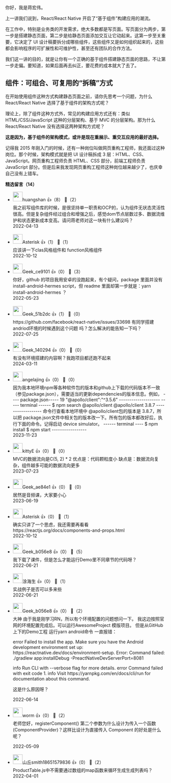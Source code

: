 你好，我是蒋宏伟。

上一讲我们说到，React/React Native 开启了“基于组件”构建应用的潮流。

在工作中，特别是业务类的开发需求，绝大多数都是写页面。写页面分为两步，第一步是搭建静态页面，第二步是给静态页面添加交互让它动起来。这第一步至关重要，它决定了 UI 设计稿要拆分成哪些组件，这些组件又是如何组织起来的，这些都会影响程序的可扩展性和可维护性，甚至还有团队的合作方法。

我们这一讲的目的，就是让你有一个正确的基于组件搭建静态页面的思路，不让第一步走偏。要知道，如果后面再去纠正，要花费的成本就大了去了。

## 组件：可组合、可复用的“拆稿”方式

在开始使用组件这种方式构建静态页面之前，请你先思考一个问题，为什么 React/React Native 选择了基于组件的架构方式呢？

理论上，除了组件这种方式外，常见的构建应用方式还有：类似 HTML/CSS/JavaScript 这种的分层架构、基于 MVC 的分层架构。那为什么 React/React Native 没有选择这两种架构方式呢？

**这是因为，基于组件的架构模式，或许是现在重展示、重交互应用的最好选择。**

记得我 2015 年刚入门的时候，还有一种岗位叫做网页重构工程师，我还面过这种岗位。那个时候，架构模式就是把 UI 设计稿拆成 3 层：HTML、CSS、JavaScript。网页重构工程师负责 HTML、CSS 部分，前端工程师负责 JavaScript 部分。但是后来我发现网页重构工程师这种岗位越来越少了，也庆幸自己没有上错车。
<div><strong>精选留言（14）</strong></div><ul>
<li><img src="https://static001.geekbang.org/account/avatar/00/18/bc/3e/82b7deca.jpg" width="30px"><span>huangshan</span> 👍（8） 💬（2）<div>我之前写组件库的时候，是很坚持单一职责和OCP的，认为组件无状态灵活性很高。但是复杂组件经过组合和增强之后，感觉dom节点层数过多、数据流维护和状态更新成本变高。请问蒋老师对这一块有什么建议吗？</div>2022-04-13</li><br/><li><img src="https://static001.geekbang.org/account/avatar/00/23/36/d6/343ab8c7.jpg" width="30px"><span>Asterisk</span> 👍（1） 💬（1）<div>应该讲一下clas风格组件和 function风格组件</div>2022-10-12</li><br/><li><img src="" width="30px"><span>Geek_ce9101</span> 👍（0） 💬（3）<div>你好，github 的项目我用安卓的没跑起来，有个疑问，package 里面并没有 install-android-hermes script，但 readme 里面却第一步就是：yarn install-android-hermes ？</div>2022-05-23</li><br/><li><img src="" width="30px"><span>Geek_51b2dc</span> 👍（1） 💬（0）<div>https:&#47;&#47;github.com&#47;facebook&#47;react-native&#47;issues&#47;33698 有同学搭建andriod环境的时候遇到这个问题 吗？怎么解决的能告知一下吗？</div>2022-07-25</li><br/><li><img src="https://thirdwx.qlogo.cn/mmopen/vi_32/lAh4B90czPhrrEChF51akicyeasnDiaOlvEGibc0mPGhHtibJwzKVKwCEzuSlZK5sRvsniaszf3uKEyZUq4No3U4d8g/132" width="30px"><span>Geek_140294</span> 👍（0） 💬（0）<div>有没有环境搭建的内容啊？我跑项目都还跑不起来</div>2024-03-11</li><br/><li><img src="https://static001.geekbang.org/account/avatar/00/20/d7/f5/df6b6b60.jpg" width="30px"><span>angelajing</span> 👍（0） 💬（0）<div>因为我本地环境npm等各种软件包的版本和github上下载的代码版本不一致（参见package.json），需要适当的更新dependencies的版本信息。例如，
---- package.json-----
19  &quot;@apollo&#47;client&quot;:&quot;^3.5.6&quot;
--------------------
----- terminal ------
$ npm search @apollo&#47;client
@apollo&#47;client 3.8.7
------------------
命令行查看本地环境中 @apollo&#47;client包的版本是 3.8.7，所以把 package.json文件中相关包的版本改一下。所有包的版本都改好后，执行下面的命令。记得启动 device simulator。
------ terminal ----
$ npm install
$ npm start
-----------------</div>2023-11-23</li><br/><li><img src="https://static001.geekbang.org/account/avatar/00/0f/a7/98/1491b4a3.jpg" width="30px"><span>kittyE</span> 👍（0） 💬（0）<div>MVC的数据流向是C(5, 2) * 2
优点是：代码颗粒度小
缺点是：数据流向复杂，组件越多可能的数据流向更多</div>2023-07-23</li><br/><li><img src="" width="30px"><span>Geek_ae84e1</span> 👍（0） 💬（0）<div>居然是音频课，大家要小心</div>2023-06-19</li><br/><li><img src="https://static001.geekbang.org/account/avatar/00/23/36/d6/343ab8c7.jpg" width="30px"><span>Asterisk</span> 👍（0） 💬（1）<div>确实只讲了一个思虑，我还需要再看看 https:&#47;&#47;reactjs.org&#47;docs&#47;components-and-props.html</div>2022-10-12</li><br/><li><img src="https://thirdwx.qlogo.cn/mmopen/vi_32/Q0j4TwGTfTJtSTXn4Da0luMYHFCricC9lJz5CeUTxLFibTp10uKbiaOq4IoFcZSOhB1qGMv51ZyXSWuSrlcal19mQ/132" width="30px"><span>Geek_b056e8</span> 👍（0） 💬（5）<div>我下载了课件，但是怎么才能运行Demo里不同章节的代码呀？</div>2022-06-21</li><br/><li><img src="https://static001.geekbang.org/account/avatar/00/0f/80/67/abb7bfe3.jpg" width="30px"><span>涂海生</span> 👍（0） 💬（1）<div>实战例子是否可以多来些</div>2022-06-21</li><br/><li><img src="https://thirdwx.qlogo.cn/mmopen/vi_32/Q0j4TwGTfTJtSTXn4Da0luMYHFCricC9lJz5CeUTxLFibTp10uKbiaOq4IoFcZSOhB1qGMv51ZyXSWuSrlcal19mQ/132" width="30px"><span>Geek_b056e8</span> 👍（0） 💬（2）<div>大神 由于我是刚学习RN，所以有个环境配置的问题想问一下。
 我这边按照官网的环境配置完成后。可以运行AwesomeProject 模版项目。
 但是从GitHub 上下的Demo工程 运行yarn android命令
一直报错：

error Failed to install the app. Make sure you have the Android development environment set up: https:&#47;&#47;reactnative.dev&#47;docs&#47;environment-setup.
Error: Command failed: .&#47;gradlew app:installDebug -PreactNativeDevServerPort=8081

 info Run CLI with --verbose flag for more details.
error Command failed with exit code 1.
info Visit https:&#47;&#47;yarnpkg.com&#47;en&#47;docs&#47;cli&#47;run for documentation about this command.

这是什么原因呀？</div>2022-06-14</li><br/><li><img src="https://static001.geekbang.org/account/avatar/00/0f/fc/e7/646bd9f1.jpg" width="30px"><span>worm</span> 👍（0） 💬（2）<div>老师您好，registerComponent() 第二个参数为什么设计为传入一个函数(ComponentProvider)？这样比设计为直接传入 Component 的好处是什么呢？ 
</div>2022-05-09</li><br/><li><img src="https://static001.geekbang.org/account/avatar/00/12/ed/23/73af9e5c.jpg" width="30px"><span>山丘smith18651579836</span> 👍（0） 💬（2）<div>ProductTable.js中不需要通过数组的map函数来循环生成生成列表吗？</div>2022-04-01</li><br/>
</ul>